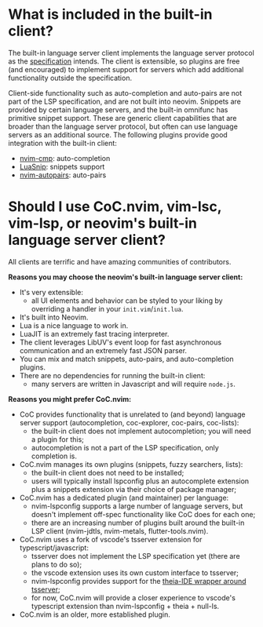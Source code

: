 # What is included in the built-in client?

The built-in language server client implements the language server protocol as the [specification](https://microsoft.github.io/language-server-protocol/specifications/specification-3-17/#textDocument_signatureHelp) intends. The client is extensible, so plugins are free (and encouraged) to implement support for servers which add additional functionality outside the specification.

Client-side functionality such as auto-completion and auto-pairs are not part of the LSP specification, and are not built into neovim. Snippets are provided by certain language servers, and the built-in omnifunc has primitive snippet support. These are generic client capabilities that are broader than the language server protocol, but often can use language servers as an additional source. The following plugins provide good integration with the built-in client:

* [nvim-cmp](https://github.com/hrsh7th/nvim-cmp): auto-completion
* [LuaSnip](https://github.com/L3MON4D3/LuaSnip): snippets support
* [nvim-autopairs](https://github.com/windwp/nvim-autopairs): auto-pairs


# Should I use CoC.nvim, vim-lsc, vim-lsp, or neovim's built-in language server client?

All clients are terrific and have amazing communities of contributors.

**Reasons you may choose the neovim's built-in language server client:**

* It's very extensible:
  * all UI elements and behavior can be styled to your liking by overriding a handler in your `init.vim`/`init.lua`.
* It's built into Neovim.
* Lua is a nice language to work in.
* LuaJIT is an extremely fast tracing interpreter.
* The client leverages LibUV's event loop for fast asynchronous communication and an extremely fast JSON parser.
* You can mix and match snippets, auto-pairs, and auto-completion plugins.
* There are no dependencies for running the built-in client:
  * many servers are written in Javascript and will require `node.js`.

**Reasons you might prefer CoC.nvim:**

* CoC provides functionality that is unrelated to (and beyond) language server support (autocompletion, coc-explorer, coc-pairs, coc-lists):
  * the built-in client does not implement autocompletion; you will need a plugin for this;
  * autocompletion is not a part of the LSP specification, only completion is.
* CoC.nvim manages its own plugins (snippets, fuzzy searchers, lists):
  * the built-in client does not need to be installed;
  * users will typically install lspconfig plus an autocomplete extension plus a snippets extension via their choice of package manager;
* CoC.nvim has a dedicated plugin (and maintainer) per language:
  * nvim-lspconfig supports a large number of language servers, but doesn't implement off-spec functionality like CoC does for each one;
  * there are an increasing number of plugins built around the built-in LSP client (nvim-jdtls, nvim-metals, flutter-tools.nvim).
* CoC.nvim uses a fork of vscode's tsserver extension for typescript/javascript:
  * tsserver does not implement the LSP specification yet (there are plans to do so);
  * the vscode extension uses its own custom interface to tsserver;
  * nvim-lspconfig provides support for the [theia-IDE wrapper around tsserver](https://github.com/theia-ide/typescript-language-server);
  * for now, CoC.nvim will provide a closer experience to vscode's typescript extension than nvim-lspconfig + theia + null-ls.
* CoC.nvim is an older, more established plugin.
